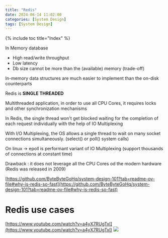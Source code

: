 ```yaml
---
title: "Redis"
date: 2024-06-14 11:02:00
categories: [System Design]
tags: [System Design]
---
```

{% include toc title="Index" %}

In Memory database
- High read/write throughput
- Low latency
- Db size cannot be more than the (available) memory (trade-off)

In-memory data structures are much easier to implement than the on-disk counterparts

Redis is **SINGLE THREADED**

Multithreaded application, in order to use all CPU Cores, it requires locks and other synchronization mechanisms

In Redis, the single thread won't get blocked waiting for the completion of each request individually with the help of IO Multiplexing

With I/O Multiplexing, the OS allows a single thread to wait on many socket connections simultaneously. (select() or poll() system calls)

On linux -> epoll is performant variant of IO Multiplexing (support thousands of connections at constant time)


Drawback : it does not leverage all the CPU Cores od the modern hardware (Redis was released in 2009)


[https://github.com/ByteByteGoHq/system-design-101?tab=readme-ov-file#why-is-redis-so-fast](https://github.com/ByteByteGoHq/system-design-101?tab=readme-ov-file#why-is-redis-so-fast)



# Redis use cases
[https://www.youtube.com/watch?v=a4yX7RUgTxI](https://www.youtube.com/watch?v=a4yX7RUgTxI)
![](https://www.youtube.com/watch?v=a4yX7RUgTxI)

